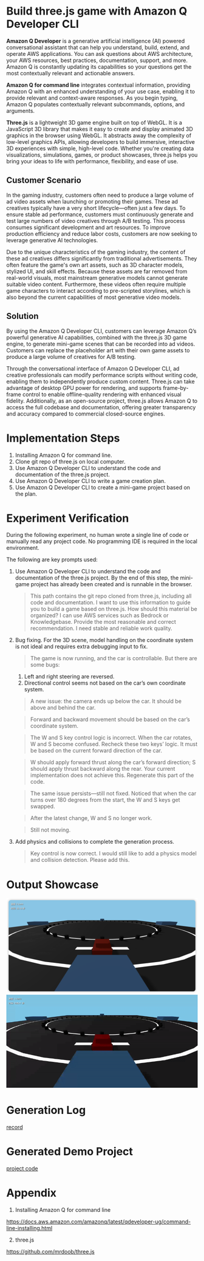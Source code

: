 # Build three.js game with Amazon Q Developer CLI

**Amazon Q Developer** is a generative artificial intelligence (AI) powered conversational assistant that can help you understand, build, extend, and operate AWS applications. You can ask questions about AWS architecture, your AWS resources, best practices, documentation, support, and more. Amazon Q is constantly updating its capabilities so your questions get the most contextually relevant and actionable answers.

**Amazon Q for command line** integrates contextual information, providing Amazon Q with an enhanced understanding of your use case, enabling it to provide relevant and context-aware responses. As you begin typing, Amazon Q populates contextually relevant subcommands, options, and arguments.

**Three.js** is a lightweight 3D game engine built on top of WebGL. It is a JavaScript 3D library that makes it easy to create and display animated 3D graphics in the browser using WebGL. It abstracts away the complexity of low-level graphics APIs, allowing developers to build immersive, interactive 3D experiences with simple, high-level code. Whether you're creating data visualizations, simulations, games, or product showcases, three.js helps you bring your ideas to life with performance, flexibility, and ease of use.


## Customer Scenario
In the gaming industry, customers often need to produce a large volume of ad video assets when launching or promoting their games. These ad creatives typically have a very short lifecycle—often just a few days. To ensure stable ad performance, customers must continuously generate and test large numbers of video creatives through A/B testing. This process consumes significant development and art resources. To improve production efficiency and reduce labor costs, customers are now seeking to leverage generative AI technologies.

Due to the unique characteristics of the gaming industry, the content of these ad creatives differs significantly from traditional advertisements. They often feature the game's own art assets, such as 3D character models, stylized UI, and skill effects. Because these assets are far removed from real-world visuals, most mainstream generative models cannot generate suitable video content. Furthermore, these videos often require multiple game characters to interact according to pre-scripted storylines, which is also beyond the current capabilities of most generative video models.

## Solution
By using the Amazon Q Developer CLI, customers can leverage Amazon Q’s powerful generative AI capabilities, combined with the three.js 3D game engine, to generate mini-game scenes that can be recorded into ad videos. Customers can replace the placeholder art with their own game assets to produce a large volume of creatives for A/B testing.

Through the conversational interface of Amazon Q Developer CLI, ad creative professionals can modify performance scripts without writing code, enabling them to independently produce custom content. Three.js can take advantage of desktop GPU power for rendering, and supports frame-by-frame control to enable offline-quality rendering with enhanced visual fidelity. Additionally, as an open-source project, three.js allows Amazon Q to access the full codebase and documentation, offering greater transparency and accuracy compared to commercial closed-source engines.


# Implementation Steps
1. Installing Amazon Q for command line.  
2. Clone git repo of three.js on local computer.  
3. Use Amazon Q Developer CLI to understand the code and documentation of the three.js project.  
4. Use Amazon Q Developer CLI to write a game creation plan.  
5. Use Amazon Q Developer CLI to create a mini-game project based on the plan.  

# Experiment Verification
During the following experiment, no human wrote a single line of code or manually read any project code. No programming IDE is required in the local environment.

The following are key prompts used:

1. Use Amazon Q Developer CLI to understand the code and documentation of the three.js project. By the end of this step, the mini-game project has already been created and is runnable in the browser.  
    > This path contains the git repo cloned from three.js, including all code and documentation. I want to use this information to guide you to build a game based on three.js. How should this material be organized? I can use AWS services such as Bedrock or Knowledgebase. Provide the most reasonable and correct recommendation. I need stable and reliable work quality.

2. Bug fixing. For the 3D scene, model handling on the coordinate system is not ideal and requires extra debugging input to fix.  
    > The game is now running, and the car is controllable. But there are some bugs:  
    1. Left and right steering are reversed.  
    2. Directional control seems not based on the car’s own coordinate system.  

    > A new issue: the camera ends up below the car. It should be above and behind the car.  

    > Forward and backward movement should be based on the car’s coordinate system.  

    > The W and S key control logic is incorrect. When the car rotates, W and S become confused. Recheck these two keys’ logic. It must be based on the current forward direction of the car.  

    > W should apply forward thrust along the car’s forward direction; S should apply thrust backward along the rear. Your current implementation does not achieve this. Regenerate this part of the code.  

    > The same issue persists—still not fixed. Noticed that when the car turns over 180 degrees from the start, the W and S keys get swapped.  

    > After the latest change, W and S no longer work.  

    > Still not moving.

3. Add physics and collisions to complete the generation process.  
    > Key control is now correct. I would still like to add a physics model and collision detection. Please add this.

# Output Showcase
![alt text](./doc_assets/image.png)  
![alt text](./doc_assets/demo.gif)

# Generation Log
[record](./amazon-q-cli-record.md)

# Generated Demo Project
[project code](./three-js-demo/)

# Appendix

1. Installing Amazon Q for command line

https://docs.aws.amazon.com/amazonq/latest/qdeveloper-ug/command-line-installing.html

2. three.js

https://github.com/mrdoob/three.js